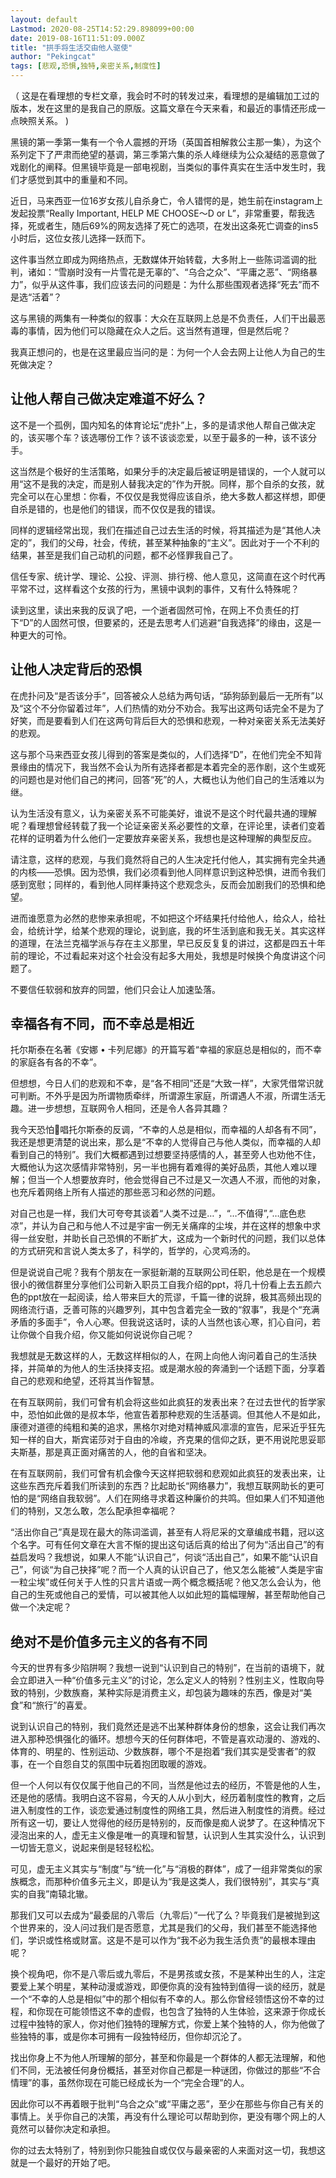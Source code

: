 ```yaml
---
layout: default
Lastmod: 2020-08-25T14:52:29.898099+00:00
date: 2019-08-16T11:51:09.000Z
title: "拱手将生活交由他人驱使"
author: "Pekingcat"
tags: [悲观,恐惧,独特,亲密关系,制度性]
---
```


（ 这是在看理想的专栏文章，我会时不时的转发过来，看理想的是编辑加工过的版本，发在这里的是我自己的原版。这篇文章在今天来看，和最近的事情还形成一点映照关系。 )

黑镜的第一季第一集有一个令人震撼的开场（英国首相解救公主那一集），为这个系列定下了严肃而绝望的基调，第三季第六集的杀人峰继续为公众凝结的恶意做了戏剧化的阐释。但黑镜毕竟是一部电视剧，当类似的事件真实在生活中发生时，我们才感觉到其中的重量和不同。

近日，马来西亚一位16岁女孩儿自杀身亡，令人错愕的是，她生前在instagram上发起投票“Really Important, HELP ME CHOOSE～D or L”，非常重要，帮我选择，死或者生，随后69%的网友选择了死亡的选项，在发出这条死亡调查的ins5小时后，这位女孩儿选择一跃而下。

这件事当然立即成为网络热点，无数媒体开始转载，大多附上一些陈词滥调的批判，诸如：“雪崩时没有一片雪花是无辜的”、“乌合之众”、“平庸之恶”、“网络暴力”，似乎从这件事，我们应该去问的问题是：为什么那些围观者选择“死去”而不是选“活着”？

这与黑镜的两集有一种类似的叙事：大众在互联网上总是不负责任，人们干出最恶毒的事情，因为他们可以隐藏在众人之后。这当然有道理，但是然后呢？

我真正想问的，也是在这里最应当问的是：为何一个人会去网上让他人为自己的生死做决定？

让他人帮自己做决定难道不好么？
---------------

这不是一个孤例，国内知名的体育论坛“虎扑”上，多的是请求他人帮自己做决定的，该买哪个车？该选哪份工作？该不该谈恋爱，以至于最多的一种，该不该分手。

这当然是个极好的生活策略，如果分手的决定最后被证明是错误的，一个人就可以用“这不是我的决定，而是别人替我决定的”作为开脱。同样，那个自杀的女孩，就完全可以在心里想：你看，不仅仅是我觉得应该自杀，绝大多数人都这样想，即便自杀是错的，也是他们的错误，而不仅仅是我的错误。

同样的逻辑经常出现，我们在描述自己过去生活的时候，将其描述为是“其他人决定的”，我们的父母，社会，传统，甚至某种抽象的“主义”。因此对于一个不利的结果，甚至是我们自己动机的问题，都不必怪罪我自己了。

信任专家、统计学、理论、公投、评测、排行榜、他人意见，这简直在这个时代再平常不过，这样看这个女孩的行为，黑镜中讽刺的事件，又有什么特殊呢？

读到这里，读出来我的反讽了吧，一个逝者固然可怜，在网上不负责任的打下“D”的人固然可恨，但要紧的，还是去思考人们逃避“自我选择”的缘由，这是一种更大的可怜。

让他人决定背后的恐惧
----------

在虎扑问及“是否该分手”，回答被众人总结为两句话，“舔狗舔到最后一无所有”以及“这个不分你留着过年”，人们热情的劝分不劝合。我写出这两句话完全不是为了好笑，而是要看到人们在这两句背后巨大的恐惧和悲观，一种对亲密关系无法美好的悲观。

这与那个马来西亚女孩儿得到的答案是类似的，人们选择“D”，在他们完全不知背景缘由的情况下，我当然不会认为所有选择者都是本着完全的恶作剧，这个生或死的问题也是对他们自己的拷问，回答“死”的人，大概也认为他们自己的生活难以为继。

认为生活没有意义，认为亲密关系不可能美好，谁说不是这个时代最共通的理解呢？看理想曾经转载了我一个论证亲密关系必要性的文章，在评论里，读者们变着花样的证明着为什么他们一定要放弃亲密关系，我想也是这种理解的典型反应。

请注意，这样的悲观，与我们竟然将自己的人生决定托付他人，其实拥有完全共通的内核——恐惧。因为恐惧，我们必须看到他人同样意识到这种恐惧，进而令我们感到宽慰；同样的，看到他人同样秉持这个悲观念头，反而会加剧我们的恐惧和绝望。

进而谁愿意为必然的悲惨来承担呢，不如把这个坏结果托付给他人，给众人，给社会，给统计学，给某个悲观的理论，说到底，我的坏生活到底和我无关。其实这样的道理，在法兰克福学派与存在主义那里，早已反反复复的讲过，这都是四五十年前的理论，不过看起来对这个社会没有起多大用处，我想是时候换个角度讲这个问题了。

不要信任软弱和放弃的同盟，他们只会让人加速坠落。

幸福各有不同，而不幸总是相近
--------------

托尔斯泰在名著《安娜 • 卡列尼娜》的开篇写着“幸福的家庭总是相似的，而不幸的家庭各有各的不幸”。

但想想，今日人们的悲观和不幸，是“各不相同”还是“大致一样”，大家凭借常识就可判断。不外乎是因为所谓物质牵绊，所谓源生家庭，所谓遇人不淑，所谓生活无趣。进一步想想，互联网令人相同，还是令人各异其趣？

我今天恐怕𢔶唱托尔斯泰的反调，“不幸的人总是相似，而幸福的人却各有不同”，我还是想更清楚的说出来，那么是“不幸的人觉得自己与他人类似，而幸福的人却看到自己的特别”。我们大概都遇到过想要坚持感情的人，甚至旁人也劝他不住，大概他认为这次感情非常特别，另一半也拥有着难得的美好品质，其他人难以理解；但当一个人想要放弃时，他会觉得自己不过是又一次遇人不淑，而他的对象，也充斥着网络上所有人描述的那些恶习和必然的问题。

对自己也是一样，我们大可夸夸其谈着“人类不过是…”，“…不值得”,“…底色悲凉”，并认为自己和与他人不过是宇宙一例无关痛痒的尘埃，并在这样的想象中求得一丝安慰，并助长自己恐惧的不断扩大，这成为一个新时代的问题，我们以总体的方式研究和言说人类太多了，科学的，哲学的，心灵鸡汤的。

但是说说自己呢？我有个朋友在一家挺新潮的互联网公司任职，他总是在一个规模很小的微信群里分享他们公司新入职员工自我介绍的ppt，将几十份看上去五颜六色的ppt放在一起阅读，给人带来巨大的荒谬，千篇一律的说辞，极其高频出现的网络流行语，乏善可陈的兴趣罗列，其中包含着完全一致的“叙事”，我是个“充满矛盾的多面手”，令人心寒。但我说这话时，读的人当然也该心寒，扪心自问，若让你做个自我介绍，你又能如何说说你自己呢？

我想就是无数这样的人，无数这样相似的人，在网上向他人询问着自己的生活抉择，并简单的为他人的生活抉择支招。或是潮水般的奔涌到一个话题下面，分享着自己的悲观和绝望，还将其当作智慧。

在有互联网前，我们可曾有机会将这些如此疯狂的发表出来？在过去世代的哲学家中，恐怕如此做的是叔本华，他宣告着那种悲观的生活基调。但其他人不是如此，康德对道德的纯粗和美的追求，黑格尔对绝对精神威风凛凛的宣告，尼采近乎狂先知一样的自大，斯宾诺莎对于自由的冷峻，齐克果的信仰之跃，更不用说陀思妥耶夫斯基，那是真正面对痛苦的人，他的自省和坚决。

在有互联网前，我们可曾有机会像今天这样把软弱和悲观如此疯狂的发表出来，让这些东西充斥着我们所读到的东西？比起助长“网络暴力”，我想互联网助长的更可怕的是“网络自我软弱”。人们在网络寻求着这种廉价的共鸣。但如果人们不知道他们的特别，又怎么敢，怎么配承担幸福呢？

“活出你自己”真是现在最大的陈词滥调，甚至有人将尼采的文章编成书籍，冠以这个名字。可有任何文章在大言不惭的提出这句话后真的给出了何为“活出自己”的有益启发吗？我想说，如果人不能“认识自己”，何谈“活出自己”，如果不能“认识自己”，何谈“为自己抉择”呢？而一个人真的认识自己了，他又怎么能被“人类是宇宙一粒尘埃”或任何关于人性的只言片语或一两个概念概括呢？他又怎么会认为，他自己的生死或他自己的爱情，可以被其他人以如此短的篇幅理解，甚至帮助他自己做一个决定呢？

绝对不是价值多元主义的各有不同
---------------

今天的世界有多少陷阱啊？我想一说到“认识到自己的特别”，在当前的语境下，就会立即进入一种“价值多元主义”的讨论，怎么定义人的特别？性别主义，性取向导致的特别，少数族裔，某种实际是消费主义，却包装为趣味的东西，像是对“美食”和“旅行”的喜爱。

说到认识自己的特别，我们竟然还是逃不出某种群体身份的想象，这会让我们再次进入那种恐惧强化的循环。想想今天的任何群体吧，不管是喜欢动漫的、游戏的、体育的、明星的、性别运动、少数族群，哪个不是抱着“我们其实是受害者”的叙事，在一个自怨自艾的氛围中玩着抱团取暖的游戏。

但一个人何以有仅仅属于他自己的不同，当然是他过去的经历，不管是他的人生，还是他的感情。我明白这不容易，今天的人从小到大，经历着制度性的教育，之后进入制度性的工作，谈恋爱通过制度性的网络工具，然后进入制度性的消费。经过所有这一切，要让人觉得他的经历是特别的，反而像是痴人说梦了。在这种情况下浸泡出来的人，虚无主义像是唯一的真理和智慧，认识到人生其实没什么，认识到一切皆无意义，说起来倒是轻轻松松。

可见，虚无主义其实与“制度”与“统一化”与“消极的群体”，成了一组非常类似的家族概念，而那种价值多元主义，即是认为“我是这类人，我们很特别”，其实与“真实的自我”南辕北辙。

那我们又可以去成为“最委屈的八零后（九零后）”一代了么？毕竟我们是被抛到这个世界来的，没人问过我们是否愿意，尤其是我们的父母，我们甚至不能选择他们，学识或性格或财富。这是不是可以作为“我不必为我生活负责”的最根本理由呢？

换个视角吧，你不是八零后或九零后，不是男孩或女孩，不是某种出生的人，注定要爱上某个明星，某种动漫或游戏，即便你真的没有独特到值得一谈的经历，就是一个“不幸的人总是相似”中的那个相似有不幸的人。那么你曾经领悟这份不幸的过程，和你现在可能领悟这不幸的虚假，也包含了独特的人生体验，这来源于你成长过程中独特的家人，你对他们独特的理解方式，你爱上某个独特的人，你为他做了些独特的事，或是你本可拥有一段独特经历，但你却沉沦了。

找出你身上不为他人所理解的部分，甚至和你最是一个群体的人都无法理解，和他们不同，无法被任何身份概括，甚至对你自己都是一种谜团，你做过的那些“不合情理”的事，虽然你现在可能已经成长为一个“完全合理”的人。

因此你可以不再着眼于批判“乌合之众”或“平庸之恶”，至少在那些与你自己有关的事情上。关乎你自己的决策，再没有什么理论可以帮助到你，更没有哪个网上的人竟然可以替你决定和承担。

你的过去太特别了，特别到你只能独自或仅仅与最亲密的人来面对这一切，我想这就是一个最好的开始了吧。

